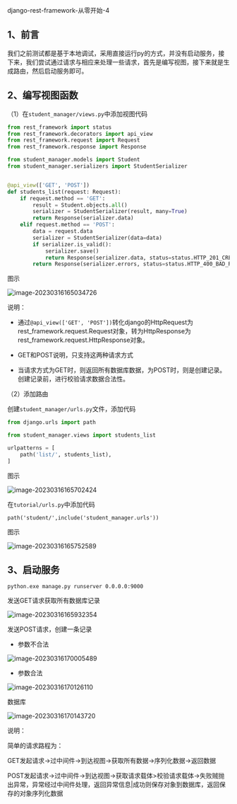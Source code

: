 django-rest-framework-从零开始-4

## 1、前言

我们之前测试都是基于本地调试，采用直接运行py的方式，并没有启动服务，接下来，我们尝试通过请求与相应来处理一些请求，首先是编写视图，接下来就是生成路由，然后启动服务即可。

## 2、编写视图函数

（1）在`student_manager/views.py`中添加视图代码

```python
from rest_framework import status
from rest_framework.decorators import api_view
from rest_framework.request import Request
from rest_framework.response import Response

from student_manager.models import Student
from student_manager.serializers import StudentSerializer


@api_view(['GET', 'POST'])
def students_list(request: Request):
    if request.method == 'GET':
        result = Student.objects.all()
        serializer = StudentSerializer(result, many=True)
        return Response(serializer.data)
    elif request.method == 'POST':
        data = request.data
        serializer = StudentSerializer(data=data)
        if serializer.is_valid():
            serializer.save()
            return Response(serializer.data, status=status.HTTP_201_CREATED)
        return Response(serializer.errors, status=status.HTTP_400_BAD_REQUEST)
```

图示

![image-20230316165034726](C:\Users\dell\AppData\Roaming\Typora\typora-user-images\image-20230316165034726.png)

说明：

- 通过`@api_view(['GET', 'POST'])`转化django的HttpRequest为rest_framework.request.Request对象，转为HttpResponse为rest_framework.request.HttpResponse对象。

- GET和POST说明，只支持这两种请求方式

- 当请求方式为GET时，则返回所有数据库数据，为POST时，则是创建记录。创建记录前，进行校验请求数据合法性。

（2）添加路由

创建`student_manager/urls.py`文件，添加代码

```python
from django.urls import path

from student_manager.views import students_list

urlpatterns = [
    path('list/', students_list),
]
```

图示

![image-20230316165702424](C:\Users\dell\AppData\Roaming\Typora\typora-user-images\image-20230316165702424.png)

在`tutorial/urls.py`中添加代码

```
path('student/',include('student_manager.urls'))
```

图示

![image-20230316165752589](C:\Users\dell\AppData\Roaming\Typora\typora-user-images\image-20230316165752589.png)

## 3、启动服务

```
python.exe manage.py runserver 0.0.0.0:9000
```

发送GET请求获取所有数据库记录

![image-20230316165932354](C:\Users\dell\AppData\Roaming\Typora\typora-user-images\image-20230316165932354.png)

发送POST请求，创建一条记录

- 参数不合法

![image-20230316170005489](C:\Users\dell\AppData\Roaming\Typora\typora-user-images\image-20230316170005489.png)

- 参数合法

![image-20230316170126110](C:\Users\dell\AppData\Roaming\Typora\typora-user-images\image-20230316170126110.png)

数据库

![image-20230316170143720](C:\Users\dell\AppData\Roaming\Typora\typora-user-images\image-20230316170143720.png)

说明：

简单的请求路程为：

GET发起请求->过中间件->到达视图->获取所有数据->序列化数据->返回数据

POST发起请求->过中间件->到达视图->获取请求载体>校验请求载体->失败贼抛出异常，异常经过中间件处理，返回异常信息|成功则保存对象到数据库，返回保存的对象序列化数据